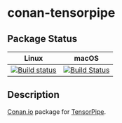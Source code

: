 # conan-tensorpipe

## Package Status

| Linux | macOS |
|:-----:|:-----:|
[![Build status](https://github.com/SpaceIm/conan-tensorpipe/workflows/.github/workflows/conan.yml/badge.svg?branch=testing%2Fcci.20210316)](https://github.com/SpaceIm/conan-tensorpipe/actions?query=branch%3Atesting%2Fcci.20210316)|[![Build Status](https://travis-ci.com/SpaceIm/conan-tensorpipe.svg?branch=testing%2Fcci.20210316)](https://travis-ci.com/SpaceIm/conan-tensorpipe)|

## Description

[Conan.io](https://conan.io) package for [TensorPipe](https://github.com/pytorch/tensorpipe).
